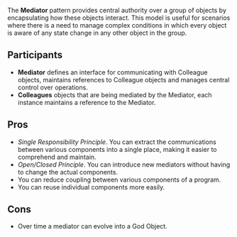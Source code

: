 The **Mediator** pattern provides central authority over a group of objects by encapsulating how these objects interact. This model is useful for scenarios where there is a need to manage complex conditions in which every object is aware of any state change in any other object in the group.

## Participants

- **Mediator** defines an interface for communicating with Colleague objects, maintains references to Colleague objects and manages central control over operations.
- **Colleagues** objects that are being mediated by the Mediator, each instance maintains a reference to the Mediator.

## Pros

- _Single Responsibility Principle_. You can extract the communications between various components into a single place, making it easier to comprehend and maintain.
- _Open/Closed Principle_. You can introduce new mediators without having to change the actual components.
- You can reduce coupling between various components of a program.
- You can reuse individual components more easily.

## Cons

- Over time a mediator can evolve into a God Object.
